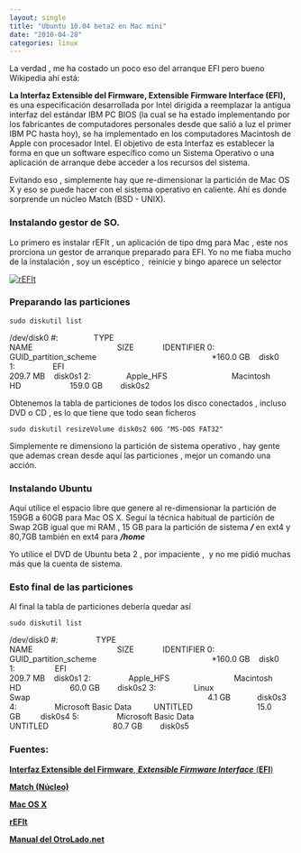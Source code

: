 ```yaml
---
layout: single
title: "Ubuntu 10.04 beta2 en Mac mini"
date: "2010-04-28"
categories: linux
---
```


La verdad , me ha costado un poco eso del arranque EFI pero bueno Wikipedia ahí está:

**La Interfaz Extensible del Firmware, Extensible Firmware Interface (EFI),** es una especificación desarrollada por Intel dirigida a reemplazar la antigua interfaz del estándar IBM PC BIOS (la cual se ha estado implementando por los fabricantes de computadores personales desde que salió a luz el primer IBM PC hasta hoy), se ha implementado en los computadores Macintosh de Apple con procesador Intel. El objetivo de esta Interfaz es establecer la forma en que un software específico como un Sistema Operativo o una aplicación de arranque debe acceder a los recursos del sistema.

Evitando eso , simplemente hay que re-dimensionar la partición de Mac OS X y eso se puede hacer con el sistema operativo en caliente. Ahí es donde sorprende un núcleo Match (BSD - UNIX).

### Instalando gestor de SO.

Lo primero es instalar rEFIt , un aplicación de tipo dmg para Mac , este nos prorciona un gestor de arranque preparado para EFI. Yo no me fiaba mucho de la instalación , soy un escéptico ,  reinicie y bingo aparece un selector

[![](images/screen2.png "rEFIt")](https://refit.sourceforge.net/img/screen2.png)

### Preparando las particiones

`sudo diskutil list`

/dev/disk0 #:                TYPE                                         NAME                                      SIZE             IDENTIFIER 0:                GUID\_partition\_scheme                                                    \*160.0 GB    disk0 1:                 EFI                                                                                                209.7 MB    disk0s1 2:                Apple\_HFS                             Macintosh HD                      159.0 GB        disk0s2

Obtenemos la tabla de particiones de todos los disco conectados , incluso DVD o CD , es lo que tiene que todo sean ficheros

`sudo diskutil resizeVolume disk0s2 60G "MS-DOS FAT32"`

Simplemente re dimensiono la partición de sistema operativo , hay gente que ademas crean desde aquí las particiones , mejor un comando una acción.

### Instalando Ubuntu

Aquí utilice el espacio libre que genere al re-dimensionar la partición de 159GB a 60GB para Mac OS X. Seguí la técnica habitual de partición de Swap 2GB igual que mi RAM , 15 GB para la partición de sistema **_/_** en ext4 y 80,7GB también en ext4 para _**/home**_

Yo utilice el DVD de Ubuntu beta 2 , por impaciente ,  y no me pidió muchas más que la cuenta de sistema.

### Esto final de las particiones

Al final la tabla de particiones debería quedar así

`sudo diskutil list`

/dev/disk0 #:                 TYPE                                         NAME                                      SIZE             IDENTIFIER 0:                 GUID\_partition\_scheme                                                    \*160.0 GB    disk0 1:                  EFI                                                                                                209.7 MB    disk0s1 2:                 Apple\_HFS                             Macintosh HD                      60.0 GB        disk0s2 3:                 Linux Swap                                                                                4.1 GB            disk0s3 4:                 Microsoft Basic Data          UNTITLED                             15.0 GB         disk0s4 5:                 Microsoft Basic Data          UNTITLED                             80.7 GB        disk0s5

### **Fuentes:**

[**Interfaz Extensible del Firmware**, _**Extensible Firmware Interface**_ (**EFI**)](https://es.wikipedia.org/wiki/Extensible_Firmware_Interface)

[**Match (Núcleo)**](https://es.wikipedia.org/wiki/Mach_%28n%C3%BAcleo%29)

[**Mac OS X**](https://es.wikipedia.org/wiki/Mac_OS_X)

**[rEFIt](https://refit.sourceforge.net/)**

[**Manual del OtroLado.net**](https://www.elotrolado.net/hilo_gu-a-triple-boot-en-mactels-leopard-ub-9-04-win7-rc_1257251#p1716513619)
